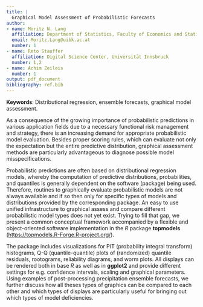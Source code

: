 ```yaml
---
title: |
  Graphical Model Assessment of Probabilistic Forecasts
author:
- name: Moritz N. Lang
  affiliation: Department of Statistics, Faculty of Economics and Statistics, Universität Innsbruck
  email: Moritz.Lang@uibk.ac.at
  number: 1
- name: Reto Stauffer
  affiliation: Digital Science Center, Universität Innsbruck
  number: 1,2
- name: Achim Zeileis
  number: 1 
output: pdf_document
bibliography: ref.bib
---
```


**Keywords**: Distributional regression, ensemble forecasts, graphical model assessment.


As a consequence of the growing importance of probabilistic predictions in
various application fields due to a necessary functional risk management and
strategy, there is an increasing demand for appropriate probabilistic model
evaluation. Besides proper scoring rules, which can evaluate not only the
expectation but the entire predictive distribution, graphical assessment
methods are particularly advantageous to diagnose possible model misspecifications.

Probabilistic predictions are often based on distributional regression models,
whereby the computation of predictive distributions, probabilities, and
quantiles is generally dependent on the software (package) being used.
Therefore, routines to graphically evaluate probabilistic models are not always
available and if so then only for specific types of models and distributions
provided by the corresponding package. An easy to use unified infrastructure to
graphical assess and compare different probabilistic model types does not yet
exist. Trying to fill that gap, we present a common conceptual framework
accompanied by a flexible and object-oriented software implementation in the
*R* package **topmodels** (https://topmodels.R-Forge.R-project.org/). 

The package includes visualizations for PIT (probability integral transform)
histograms, Q-Q (quantile-quantile) plots of (randomized) quantile residuals,
rootograms, reliability diagrams, and worm plots. All displays can be rendered
both in base *R* as well as in **ggplot2** and provide different settings for
e.g.  confidence intervals, scaling and graphical parameters. Using examples of
post-processing precipitation ensemble forecasts, we further discuss how all
theses types of graphics can be compared to each other and which types of
displays are particularly useful for bringing out which types of model
deficiencies.



